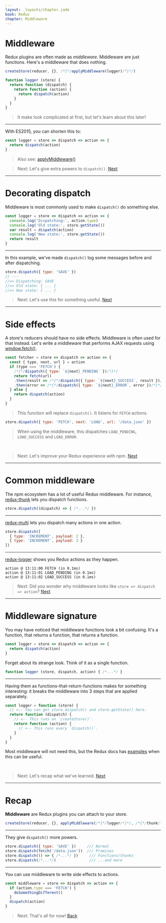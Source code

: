 ```yaml
---
layout: _layouts/chapter.jade
book: Redux
chapter: Middleware
---
```


Middleware
==========

Redux plugins are often made as *middleware*.
Middleware are just functions. Here's a middleware that does nothing.


```js
createStore(reducer, {}, /*{*/applyMiddleware(logger)/*}*/)
```

```js
function logger (store) {
  return function (dispatch) {
    return function (action) {
      return dispatch(action)
    }
  }
}
```

> It make look complicated at first, but let's learn about this later!

---

With ES2015, you can shorten this to:

```js
const logger = store => dispatch => action => {
  return dispatch(action)
}
```

> Also see: [applyMiddleware()](http://redux.js.org/docs/api/applyMiddleware.html)

<!-- -->

> Next: Let's give extra powers to `dispatch()`. [Next](#decorating-dispatch)

* * * * * * * * * * * * * * * * * * * * * * * * * * * * * * * * * * * * * * *

Decorating dispatch
===================

Middleware is most commonly used to make `dispatch()` do something else.

```js
const logger = store => dispatch => action => {
  console.log('Dispatching:', action.type)
  console.log('Old state:', store.getState())
  var result = dispatch(action)
  console.log('New state:', store.getState())
  return result
}
```

---

In this example, we've made `dispatch()` log some messages before and after dispatching.

```js
store.dispatch({ type: 'SAVE' })
// ---
//=> Dispatching: SAVE
//=> Old state: { ... }
//=> New state: { ... }
```

> Next: Let's use this for something useful. [Next](#side-effects)

* * * * * * * * * * * * * * * * * * * * * * * * * * * * * * * * * * * * * * *

Side effects
============

A store's reducers should have no side effects. Middleware is often used for that instead. Let's write a middleware that performs AJAX requests using [window.fetch()](https://fetch.spec.whatwg.org/).

```js
const fetcher = store => dispatch => action => {
  const { type, next, url } = action
  if (type === 'FETCH') {
    /*{*/dispatch({ type: `${next}_PENDING` })/*}*/
    return fetch(url)
    .then(result => /*{*/dispatch({ type: `${next}_SUCCESS`, result })/*}*/)
    .then(error => /*{*/dispatch({ type: `${next}_ERROR`, error })/*}*/)
  } else {
    return dispatch(action)
  }
}
```

> This function will replace `dispatch()`. It listens for `FETCH` actions.

```js
store.dispatch({ type: 'FETCH', next: 'LOAD', url: '/data.json' })
```

> When using the middleware, this dispatches `LOAD_PENDING`, `LOAD_SUCCESS` and `LOAD_ERROR`.

<br>

> Next: Let's improve your Redux experience with npm. [Next](#common-middleware)

* * * * * * * * * * * * * * * * * * * * * * * * * * * * * * * * * * * * * * *

Common middleware
=================

The npm ecosystem has a lot of useful Redux middleware. For instance, [redux-thunk](https://www.npmjs.com/package/redux-thunk) lets you dispatch functions.

```js
store.dispatch((dispatch) => { /*...*/ })
```

---

[redux-multi](https://github.com/ashaffer/redux-multi) lets you dispatch many actions in one action.

```js
store.dispatch([
  { type: 'INCREMENT', payload: 2 },
  { type: 'INCREMENT', payload: 3 }
])
```

---

[redux-logger](https://github.com/evgenyrodionov/redux-logger) shows you Redux actions as they happen.

```
action @ 13:11:00 FETCH (in 0.1ms)
action @ 13:11:01 LOAD_PENDING (in 0.1ms)
action @ 13:11:02 LOAD_SUCCESS (in 0.1ms)
```

> Next: Did you wonder why middleware looks like `store => dispatch => action`? [Next](#middleware-signature)

* * * * * * * * * * * * * * * * * * * * * * * * * * * * * * * * * * * * * * *

Middleware signature
====================

You may have noticed that middleware functions look a bit confusing. It's a function, that returns a function, that returns a function.

```js
const logger = store => dispatch => action => {
  return dispatch(action)
}
```

Forget about its strange look. Think of it as a single function.

```js
function logger (store, dispatch, action) { /*...*/ }
```

---

Having them as functions-that-return-functions makes for something interesting: it breaks the middleware into 3 steps that are applied separately.

```js
const logger = function (store) {
  // <-- You can get store.dispatch() and store.getState() here.
  return function (dispatch) {
    // <-- This runs on `createStore()`.
    return function (action) {
      // <-- This runs every `dispatch()`.
    }
  }
}
```

Most middleware will not need this, but the Redux docs has [examples](http://redux.js.org/docs/advanced/Middleware.html) when this can be useful.

<br>

> Next: Let's recap what we've learned. [Next](#recap)

* * * * * * * * * * * * * * * * * * * * * * * * * * * * * * * * * * * * * * *

Recap
=====

**Middleware** are Redux plugins you can attach to your store.

```js
createStore(reducer, {}, applyMiddleware(/*{*/logger/*}*/, /*{*/thunk/*}*/))
```

---

They give `dispatch()` more powers.

```js
store.dispatch({ type: 'SAVE' })     /// Normal
store.dispatch(fetch('/data.json'))  /// Promises
store.dispatch(() => { /*...*/ })     /// Functions/thunks
store.dispatch(/*...*/)               /// ...and more
```

---

You can use middleware to write side effects to actions.

```js
const middleware = store => dispatch => action => {
  if (action.type === 'FETCH') {
    doSomethingDifferent()
  }
  dispatch(action)
}
```

> Next: That's all for now! [Back](.)
